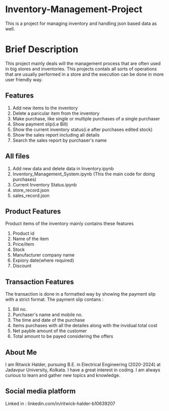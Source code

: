 # Inventory-Management-Project
This is a project for managing inventory and handling json based data as well.

# Brief Description
This project mainly deals will the management process that are often used in big stores and inventories. This projects contals all sorts of operations that are usually performed in a store and the execution can be done in more user friendly way.

## Features
1. Add new items to the inventory
2. Delete a paricular item from the inventory
3. Make purchase, like single or multiple purchases of a single purchaser
4. Show payment slip(i.e Bill) 
5. Show the current inventory status(i.e after purchases edited stock) 
6. Show the sales report including all details
7. Search the sales report by purchaser's name

## All files
1. Add new data and delete data in Inventory.ipynb
2. Inventory_Management_System.ipynb (This the main code for doing purchases)
3. Current Inventory Status.ipynb
4. store_record.json
5. sales_record.json

## Product Features
Product items of the inventory mainly contains these features
1. Product id
2. Name of the item
3. Price/item
4. Stock
5. Manufacturer company name
6. Expiory date(where required)
7. Discount

## Transaction Features
The transaction is done in a formatted way by showing the payment slip with a strict format.
The payment slip contans :
1. Bill no.
2. Purchaser's name and mobile no.
3. The time and date of the purchase
4. Items purchases with all the detailes along with the invidual total cost
5. Net payble amount of the customer
6. Total amount to be payed considering the offers

## About Me
I am Ritwick Halder, pursuing B.E. in Electrical Engineering (2020-2024) at Jadavpur University, Kolkata. I have a great interest in coding. I am always curious to learn and gather new topics and knowledge.

## Social media platform
Linked in : linkedin.com/in/ritwick-halder-b10639207


